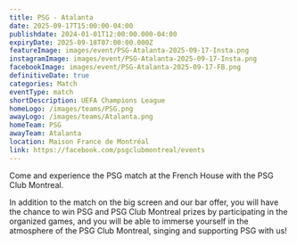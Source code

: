 ```yaml
---
title: PSG - Atalanta
date: 2025-09-17T15:00:00-04:00
publishdate: 2024-01-01T12:00:00.000-04:00
expiryDate: 2025-09-18T07:00:00.000Z
featureImage: images/event/PSG-Atalanta-2025-09-17-Insta.png
instagramImage: images/event/PSG-Atalanta-2025-09-17-Insta.png
facebookImage: images/event/PSG-Atalanta-2025-09-17-FB.png
definitiveDate: true
categories: Match
eventType: match
shortDescription: UEFA Champions League
homeLogo: /images/teams/PSG.png
awayLogo: /images/teams/Atalanta.png
homeTeam: PSG
awayTeam: Atalanta
location: Maison France de Montréal
link: https://facebook.com/psgclubmontreal/events
---
```


Come and experience the PSG match at the French House with the PSG Club Montreal.

In addition to the match on the big screen and our bar offer, you will have the chance to win PSG and PSG Club Montreal prizes by participating in the organized games, and you will be able to immerse yourself in the atmosphere of the PSG Club Montreal, singing and supporting PSG with us!
